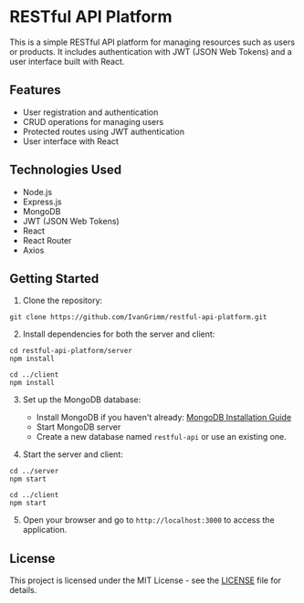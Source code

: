 # RESTful API Platform

This is a simple RESTful API platform for managing resources such as users or products. It includes authentication with JWT (JSON Web Tokens) and a user interface built with React.

## Features

- User registration and authentication
- CRUD operations for managing users
- Protected routes using JWT authentication
- User interface with React

## Technologies Used

- Node.js
- Express.js
- MongoDB
- JWT (JSON Web Tokens)
- React
- React Router
- Axios

## Getting Started

1. Clone the repository:

```
git clone https://github.com/IvanGrimm/restful-api-platform.git
```

2. Install dependencies for both the server and client:

```
cd restful-api-platform/server
npm install

cd ../client
npm install
```

3. Set up the MongoDB database:
   
   - Install MongoDB if you haven't already: [MongoDB Installation Guide](https://docs.mongodb.com/manual/installation/)
   - Start MongoDB server
   - Create a new database named `restful-api` or use an existing one.

4. Start the server and client:

```
cd ../server
npm start

cd ../client
npm start
```

5. Open your browser and go to `http://localhost:3000` to access the application.

## License

This project is licensed under the MIT License - see the [LICENSE](LICENSE) file for details.
